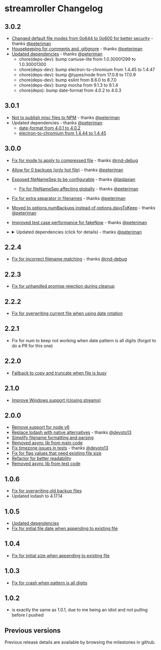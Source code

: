 # streamroller Changelog

## 3.0.2

- [Changed default file modes from 0o644 to 0o600 for better security](https://github.com/log4js-node/streamroller/pull/87) - thanks [@peteriman](https://github.com/peteriman)
- [Housekeeping for comments and .gitignore](https://github.com/log4js-node/streamroller/pull/89) - thanks [@peteriman](https://github.com/peteriman)
- [Updated dependencies](https://github.com/log4js-node/streamroller/pull/88) - thanks [@peteriman](https://github.com/peteriman)
  - chore(deps-dev): bump caniuse-lite from 1.0.30001299 to 1.0.30001300
  - chore(deps-dev): bump electron-to-chromium from 1.4.45 to 1.4.47
  - chore(deps-dev): bump @types/node from 17.0.8 to 17.0.9
  - chore(deps-dev): bump eslint from 8.6.0 to 8.7.0
  - chore(deps-dev): bump mocha from 9.1.3 to 9.1.4
  - chore(deps): bump date-format from 4.0.2 to 4.0.3

## 3.0.1

- [Not to publish misc files to NPM](https://github.com/log4js-node/streamroller/pull/82) - thanks [@peteriman](https://github.com/peteriman)
- Updated dependencies - thanks [@peteriman](https://github.com/peteriman)
  - [date-format from 4.0.1 to 4.0.2](https://github.com/log4js-node/streamroller/pull/86)
  - [electron-to-chromium from 1.4.44 to 1.4.45](https://github.com/log4js-node/streamroller/pull/81) 

## 3.0.0

- [Fix for mode to apply to compressed file](https://github.com/log4js-node/streamroller/pull/65) - thanks [@rnd-debug](https://github.com/rnd-debug)
- [Allow for 0 backups (only hot file)](https://github.com/log4js-node/streamroller/pull/74) - thanks [@peteriman](https://github.com/peteriman)
- [Exposed fileNameSep to be configurable](https://github.com/log4js-node/streamroller/pull/67) - thanks [@laidaxian](https://github.com/laidaxian)
  - [Fix for fileNameSep affecting globally](https://github.com/log4js-node/streamroller/pull/79) - thanks [@peteriman](https://github.com/peteriman)
- [Fix for extra separator in filenames](https://github.com/log4js-node/streamroller/pull/75) - thanks [@peteriman](https://github.com/peteriman)
- [Moved to options.numBackups instead of options.daysToKeep](https://github.com/log4js-node/streamroller/pull/78) - thanks [@peteriman](https://github.com/peteriman)
- [Improved test case performance for fakeNow](https://github.com/log4js-node/streamroller/pull/76) - thanks [@peteriman](https://github.com/peteriman)
- <details><summary>Updated dependencies (click for details) - thanks <a href="https://github.com/peteriman">@peteriman</a></summary>
  
  - [package.json](https://github.com/log4js-node/streamroller/pull/70)
    - @commitlint/cli from 8.1.0 to 16.0.2
    - @commitlint/config-conventional from 8.1.0 to 16.0.0
    - @type/nodes 17.0.8
    - eslint from 6.0.1 to 8.6.0
    - mocha from 6.1.4 to 9.1.3
    - nyc from 14.1.1 to 15.1.0
  - [package-lock.json](https://github.com/log4js-node/streamroller/pull/71) 
    - @babel/compat-data from 7.16.4 to 7.16.8 
    - @babel/generator from 7.16.7 to 7.16.8
    - @babel/parser from 7.16.7 to 7.16.8
    - @babel/travers from 7.16.7 to 7.16.8
    - @babel/types from 7.16.7 to 7.16.8
  - [package-lock.json](https://github.com/log4js-node/streamroller/pull/77)
    - caniuse-lite from 1.0.30001298 to 1.0.30001299
    - electron-to-chromium from 1.4.39 to 1.4.44
  - [package.json](https://github.com/nomiddlename/date-format/pull/30)
    - date-format from 3.0.0 to 4.0.1
    - husky from 3.0.0 to 7.0.4
    - fs-extra from 8.1.0 to 10.0.0
</details>

## 2.2.4

- [Fix for incorrect filename matching](https://github.com/log4js-node/streamroller/pull/61) - thanks [@rnd-debug](https://github.com/rnd-debug)

## 2.2.3

- [Fix for unhandled promise rejection during cleanup](https://github.com/log4js-node/streamroller/pull/56)

## 2.2.2

- [Fix for overwriting current file when using date rotation](https://github.com/log4js-node/streamroller/pull/54)

## 2.2.1

- Fix for num to keep not working when date pattern is all digits (forgot to do a PR for this one)

## 2.2.0

- [Fallback to copy and truncate when file is busy](https://github.com/log4js-node/streamroller/pull/53)

## 2.1.0

- [Improve Windows support (closing streams)](https://github.com/log4js-node/streamroller/pull/52)

## 2.0.0

- [Remove support for node v6](https://github.com/log4js-node/streamroller/pull/44)
- [Replace lodash with native alternatives](https://github.com/log4js-node/streamroller/pull/45) - thanks [@devoto13](https://github.com/devoto13)
- [Simplify filename formatting and parsing](https://github.com/log4js-node/streamroller/pull/46)
- [Removed async lib from main code](https://github.com/log4js-node/streamroller/pull/47)
- [Fix timezone issues in tests](https://github.com/log4js-node/streamroller/pull/48) - thanks [@devoto13](https://github.com/devoto13)
- [Fix for flag values that need existing file size](https://github.com/log4js-node/streamroller/pull/49)
- [Refactor for better readability](https://github.com/log4js-node/streamroller/pull/50)
- [Removed async lib from test code](https://github.com/log4js-node/streamroller/pull/51)

## 1.0.6

- [Fix for overwriting old backup files](https://github.com/log4js-node/streamroller/pull/43)
- Updated lodash to 4.17.14

## 1.0.5

- [Updated dependencies](https://github.com/log4js-node/streamroller/pull/38)
- [Fix for initial file date when appending to existing file](https://github.com/log4js-node/streamroller/pull/40)

## 1.0.4

- [Fix for initial size when appending to existing file](https://github.com/log4js-node/streamroller/pull/35)

## 1.0.3

- [Fix for crash when pattern is all digits](https://github.com/log4js-node/streamroller/pull/33)

## 1.0.2

- is exactly the same as 1.0.1, due to me being an idiot and not pulling before I pushed

## Previous versions

Previous release details are available by browsing the milestones in github.
